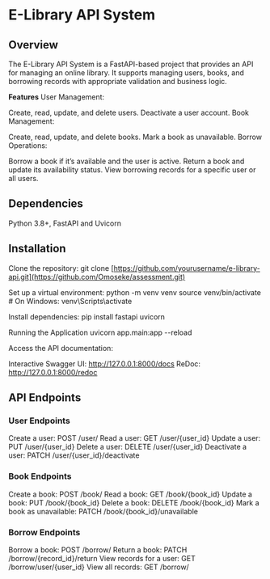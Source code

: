 # **E-Library API System**

## **Overview**
The E-Library API System is a FastAPI-based project that provides an API for managing an online library. It supports managing users, books, and borrowing records with appropriate validation and business logic.

**Features**
User Management:

Create, read, update, and delete users.
Deactivate a user account.
Book Management:

Create, read, update, and delete books.
Mark a book as unavailable.
Borrow Operations:

Borrow a book if it’s available and the user is active.
Return a book and update its availability status.
View borrowing records for a specific user or all users.

## **Dependencies**

Python 3.8+, 
FastAPI and 
Uvicorn

## **Installation**

Clone the repository:
git clone [https://github.com/yourusername/e-library-api.git](https://github.com/Omoseke/assessment.git)

Set up a virtual environment:
python -m venv venv
source venv/bin/activate  # On Windows: venv\Scripts\activate

Install dependencies:
pip install fastapi uvicorn

Running the Application
uvicorn app.main:app --reload

Access the API documentation:

Interactive Swagger UI: http://127.0.0.1:8000/docs
ReDoc: http://127.0.0.1:8000/redoc

## **API Endpoints**
### **User Endpoints**
Create a user: POST /user/
Read a user: GET /user/{user_id}
Update a user: PUT /user/{user_id}
Delete a user: DELETE /user/{user_id}
Deactivate a user: PATCH /user/{user_id}/deactivate

### **Book Endpoints**
Create a book: POST /book/
Read a book: GET /book/{book_id}
Update a book: PUT /book/{book_id}
Delete a book: DELETE /book/{book_id}
Mark a book as unavailable: PATCH /book/{book_id}/unavailable

### **Borrow Endpoints**
Borrow a book: POST /borrow/
Return a book: PATCH /borrow/{record_id}/return
View records for a user: GET /borrow/user/{user_id}
View all records: GET /borrow/

